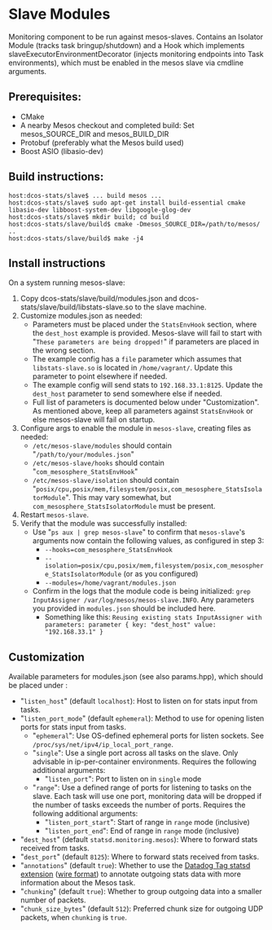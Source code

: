 # Slave Modules
Monitoring component to be run against mesos-slaves. Contains an Isolator Module (tracks task bringup/shutdown) and a Hook which implements slaveExecutorEnvironmentDecorator (injects monitoring endpoints into Task environments), which must be enabled in the mesos slave via cmdline arguments.

## Prerequisites:

- CMake
- A nearby Mesos checkout and completed build: Set mesos_SOURCE_DIR and mesos_BUILD_DIR
- Protobuf (preferably what the Mesos build used)
- Boost ASIO (libasio-dev)

## Build instructions:

```
host:dcos-stats/slave$ ... build mesos ...
host:dcos-stats/slave$ sudo apt-get install build-essential cmake libasio-dev libboost-system-dev libgoogle-glog-dev
host:dcos-stats/slave$ mkdir build; cd build
host:dcos-stats/slave/build$ cmake -Dmesos_SOURCE_DIR=/path/to/mesos/ ..
host:dcos-stats/slave/build$ make -j4
```

## Install instructions

On a system running mesos-slave:

1. Copy dcos-stats/slave/build/modules.json and dcos-stats/slave/build/libstats-slave.so to the slave machine.
2. Customize modules.json as needed:
   - Parameters must be placed under the ```StatsEnvHook``` section, where the ```dest_host``` example is provided. Mesos-slave will fail to start with "```These parameters are being dropped!```" if parameters are placed in the wrong section.
   - The example config has a ```file``` parameter which assumes that ```libstats-slave.so``` is located in ```/home/vagrant/```. Update this parameter to point elsewhere if needed.
   - The example config will send stats to ```192.168.33.1:8125```. Update the ```dest_host``` parameter to send somewhere else if needed.
   - Full list of parameters is documented below under "Customization". As mentioned above, keep all parameters against ```StatsEnvHook``` or else mesos-slave will fail on startup.
3. Configure args to enable the module in ```mesos-slave```, creating files as needed:
   - ```/etc/mesos-slave/modules``` should contain "```/path/to/your/modules.json```"
   - ```/etc/mesos-slave/hooks``` should contain "```com_mesosphere_StatsEnvHook```"
   - ```/etc/mesos-slave/isolation``` should contain "```posix/cpu,posix/mem,filesystem/posix,com_mesosphere_StatsIsolatorModule```". This may vary somewhat, but ```com_mesosphere_StatsIsolatorModule``` must be present.
4. Restart ```mesos-slave```.
5. Verify that the module was successfully installed:
   - Use "```ps aux | grep mesos-slave```" to confirm that ```mesos-slave```'s arguments now contain the following values, as configured in step 3:
      - ```--hooks=com_mesosphere_StatsEnvHook```
      - ```--isolation=posix/cpu,posix/mem,filesystem/posix,com_mesosphere_StatsIsolatorModule``` (or as you configured)
      - ```--modules=/home/vagrant/modules.json```
   - Confirm in the logs that the module code is being initialized: ```grep InputAssigner /var/log/mesos/mesos-slave.INFO```. Any parameters you provided in ```modules.json``` should be included here.
      - Something like this: ```Reusing existing stats InputAssigner with parameters: parameter { key: "dest_host" value: "192.168.33.1" }```

## Customization

Available parameters for modules.json (see also params.hpp), which should be placed under :

- "```listen_host```" (default ```localhost```): Host to listen on for stats input from tasks.
- "```listen_port_mode```" (default ```ephemeral```): Method to use for opening listen ports for stats input from tasks.
    - "```ephemeral```": Use OS-defined ephemeral ports for listen sockets. See ```/proc/sys/net/ipv4/ip_local_port_range```.
    - "```single```": Use a single port across all tasks on the slave. Only advisable in ip-per-container environments. Requires the following additional arguments:
        - "```listen_port```": Port to listen on in ```single``` mode
    - "```range```": Use a defined range of ports for listening to tasks on the slave. Each task will use one port, monitoring data will be dropped if the number of tasks exceeds the number of ports. Requires the following additional arguments:
        - "```listen_port_start```": Start of range in ```range``` mode (inclusive)
        - "```listen_port_end```": End of range in ```range``` mode (inclusive)
- "```dest_host```" (default ```statsd.monitoring.mesos```): Where to forward stats received from tasks.
- "```dest_port```" (default ```8125```): Where to forward stats received from tasks.
- "```annotations```" (default ```true```): Whether to use the [Datadog Tag statsd extension](http://docs.datadoghq.com/guides/dogstatsd/) ([wire format](https://github.com/DataDog/dogstatsd-python/blob/master/statsd.py#L178)) to annotate outgoing stats data with more information about the Mesos task.
- "```chunking```" (default ```true```): Whether to group outgoing data into a smaller number of packets.
- "```chunk_size_bytes```" (default ```512```): Preferred chunk size for outgoing UDP packets, when ```chunking``` is ```true```.
